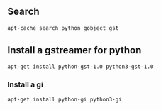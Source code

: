## Search

```sh
apt-cache search python gobject gst
```

## Install a gstreamer for python

```sh
apt-get install python-gst-1.0 python3-gst-1.0
```

### Install a gi

```sh
apt-get install python-gi python3-gi
```
